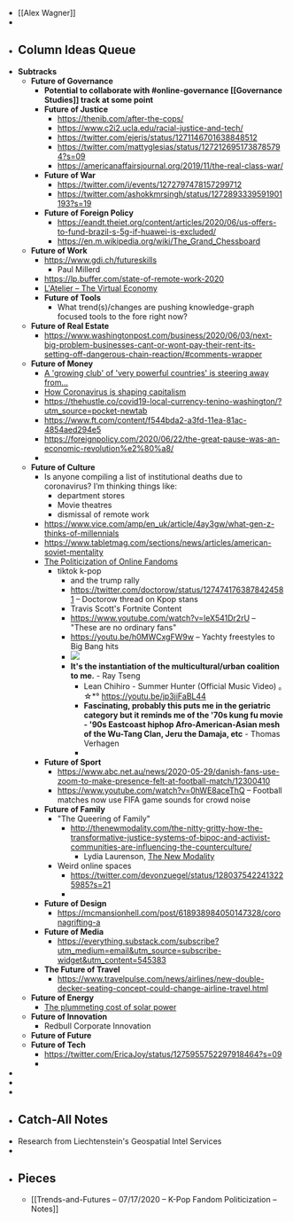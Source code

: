 - [[Alex Wagner]]
- 
- ## Column Ideas Queue
- __Subtracks__
    - **Future of Governance**
        - __Potential to collaborate with #online-governance [[Governance Studies]] track at some point__
        - **Future of Justice**
            - https://thenib.com/after-the-cops/
            - https://www.c2i2.ucla.edu/racial-justice-and-tech/
            - https://twitter.com/ejeris/status/1271146701638848512
            - https://twitter.com/mattyglesias/status/1272126951738785794?s=09
            - https://americanaffairsjournal.org/2019/11/the-real-class-war/
        - **Future of War**
            - https://twitter.com/i/events/1272797478157299712
            - https://twitter.com/ashokkmrsingh/status/1272893339591901193?s=19
        - **Future of Foreign Policy**
            - https://eandt.theiet.org/content/articles/2020/06/us-offers-to-fund-brazil-s-5g-if-huawei-is-excluded/
            - https://en.m.wikipedia.org/wiki/The_Grand_Chessboard
    - **Future of Work**
        - https://www.gdi.ch/futureskills
            - Paul Millerd
        - https://lp.buffer.com/state-of-remote-work-2020
        - [L'Atelier – The Virtual Economy](https://atelier.net/virtual-economy/?fbclid=IwAR0btlF4I2c7xZEFyHNwZkeTRMA3H5iQxoRN3ngqu24tMxcGXVeW9JxUEtg)
        - **Future of Tools**
            - What trend(s)/changes are pushing knowledge-graph focused tools to the fore right now?
    - **Future of Real Estate**
        - https://www.washingtonpost.com/business/2020/06/03/next-big-problem-businesses-cant-or-wont-pay-their-rent-its-setting-off-dangerous-chain-reaction/#comments-wrapper
    - **Future of Money**
        - [A 'growing club' of 'very powerful countries' is steering away from...](https://www.cnbc.com/2019/10/31/de-dollarization-russia-china-eu-are-motivated-to-shift-from-using-usd.html)
        - [How Coronavirus is shaping capitalism](https://sarasotainstitute.global/the-consumer-in-the-age-of-coronavirus/)
        - https://thehustle.co/covid19-local-currency-tenino-washington/?utm_source=pocket-newtab
        - https://www.ft.com/content/f544bda2-a3fd-11ea-81ac-4854aed294e5
        - https://foreignpolicy.com/2020/06/22/the-great-pause-was-an-economic-revolution%e2%80%a8/
        - 
    - **Future of Culture**
        - Is anyone compiling a list of institutional deaths due to coronavirus? I’m thinking things like: 
            - department stores 
            - Movie theatres 
            - dismissal of remote work
        - https://www.vice.com/amp/en_uk/article/4ay3gw/what-gen-z-thinks-of-millennials
        - https://www.tabletmag.com/sections/news/articles/american-soviet-mentality
        - [The Politicization of Online Fandoms](https://twitter.com/doctorow/status/1274741763878424581)
            -  tiktok k-pop 
                - and the trump rally
                - https://twitter.com/doctorow/status/1274741763878424581 – Doctorow thread on Kpop stans
                - Travis Scott's Fortnite Content
                - https://www.youtube.com/watch?v=leX541Dr2rU – "These are no ordinary fans"
                - https://youtu.be/h0MWCxgFW9w – Yachty freestyles to Big Bang hits
                - [![](https://media.discordapp.net/attachments/704004089385713719/726128571071856711/image0.png?width=453&height=540)](https://cdn.discordapp.com/attachments/704004089385713719/726128571071856711/image0.png)
                - __It's the instantiation of the multicultural/urban coalition to me.__ - Ray Tseng
                    - Lean Chihiro - Summer Hunter (Official Music Video) ｡☆*° https://youtu.be/jp3jiFaBL44
                    - __Fascinating, probably this puts me in the geriatric category but it reminds me of the '70s kung fu movie - '90s Eastcoast hiphop Afro-American-Asian mesh of the Wu-Tang Clan, Jeru the Damaja, etc__ - Thomas Verhagen
                    - 
        - **Future of Sport**
            - https://www.abc.net.au/news/2020-05-29/danish-fans-use-zoom-to-make-presence-felt-at-football-match/12300410
            - https://www.youtube.com/watch?v=0hWE8aceThQ – Football matches now use FIFA game sounds for crowd noise
        - **Future of Family**
            - "The Queering of Family"
                - http://thenewmodality.com/the-nitty-gritty-how-the-transformative-justice-systems-of-bipoc-and-activist-communities-are-influencing-the-counterculture/
                    - Lydia Laurenson, [The New Modality](http://thenewmodality.com/newmo-founder-lydia-laurenson/)
            - Weird online spaces
                - https://twitter.com/devonzuegel/status/1280375422413225985?s=21
                - 
        - **Future of Design**
            - https://mcmansionhell.com/post/618938984050147328/coronagrifting-a
        - **Future of Media**
            - https://everything.substack.com/subscribe?utm_medium=email&utm_source=subscribe-widget&utm_content=545383
        - **The Future of Travel**
            - https://www.travelpulse.com/news/airlines/new-double-decker-seating-concept-could-change-airline-travel.html
    - **Future of Energy**
        - [The plummeting cost of solar power](https://rameznaam.com/2020/05/14/solars-future-is-insanely-cheap-2020/?fbclid=IwAR2DCpzrY7-m9OScUSfpbpOSnQrJOjSwiHDmiFp74p6BHrrTvv3vH1Lr6Pg)
    - **Future of Innovation**
        - Redbull Corporate Innovation
    - **Future of Future**
    - **Future of Tech**
        - https://twitter.com/EricaJoy/status/1275955752297918464?s=09
        - 
- 
- 
- 
- ## Catch-All Notes
- Research from Liechtenstein's Geospatial Intel Services
- 
- ## Pieces
    - [[Trends-and-Futures – 07/17/2020 – K-Pop Fandom Politicization – Notes]]

